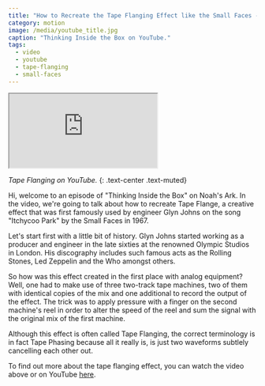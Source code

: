 ```yaml
---
title: "How to Recreate the Tape Flanging Effect like the Small Faces - YouTube"
category: motion
image: /media/youtube_title.jpg
caption: "Thinking Inside the Box on YouTube."
tags:
  - video
  - youtube
  - tape-flanging
  - small-faces
---
```


<div class="embed-responsive embed-responsive-16by9">
	<iframe class="embed-responsive-item" src="https://www.youtube.com/embed/Tl5i4kOXMbg" allowfullscreen></iframe>
</div>

_Tape Flanging on YouTube._
{: .text-center .text-muted}

Hi, welcome to an episode of "Thinking Inside the Box" on Noah's Ark. In the video, we're going to talk about how to recreate Tape Flange, a creative effect that was first famously used by engineer Glyn Johns on the song "Itchycoo Park" by the Small Faces in 1967.

Let's start first with a little bit of history. Glyn Johns started working as a producer and engineer in the late sixties at the renowned Olympic Studios in London. His discography includes such famous acts as the Rolling Stones, Led Zeppelin and the Who amongst others.

So how was this effect created in the first place with analog equipment? Well, one had to make use of three two-track tape machines, two of them with identical copies of the mix and one additional to record the output of the effect. The trick was to apply pressure with a finger on the second machine's reel in order to alter the speed of the reel and sum the signal with the original mix of the first machine.

Although this effect is often called Tape Flanging, the correct terminology is in fact Tape Phasing because all it really is, is just two waveforms subtlely cancelling each other out.

To find out more about the tape flanging effect, you can watch the video above or on YouTube [here](https://youtu.be/Tl5i4kOXMbg).
